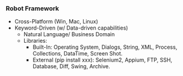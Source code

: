 ### **Robot Framework**

* Cross-Platform \(Win, Mac, Linux\) 
* Keyword-Driven \(w/ Data-driven capabilities\)
  * Natural Language/ Business Domain 
  * Libraries:
    * Built-In: Operating System, Dialogs, String, XML, Process, Collections, DataTime, Screen Shot.
    * External \(pip install xxx\): Selenium2, Appium, FTP, SSH, Database, Diff, Swing, Archive.



